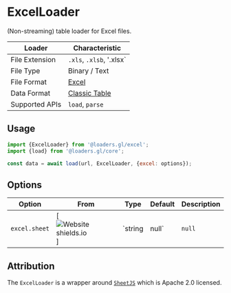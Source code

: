 # ExcelLoader

(Non-streaming) table loader for Excel files.

| Loader         | Characteristic                                                                                                      |
| -------------- | ------------------------------------------------------------------------------------------------------------------- |
| File Extension | `.xls`, `.xlsb`, '.xlsx`                                                                                            |
| File Type      | Binary / Text                                                                                                       |
| File Format    | [Excel](https://docs.microsoft.com/en-us/openspecs/office_file_formats/ms-xls/cd03cb5f-ca02-4934-a391-bb674cb8aa06) |
| Data Format    | [Classic Table](/docs/specifications/category-table)                                                                |
| Supported APIs | `load`, `parse`                                                                                                     |

## Usage

```js
import {ExcelLoader} from '@loaders.gl/excel';
import {load} from '@loaders.gl/core';

const data = await load(url, ExcelLoader, {excel: options});
```

## Options

| Option        | From                                                                                  | Type            | Default | Description                                           |
| ------------- | ------------------------------------------------------------------------------------- | --------------- | ------- | ----------------------------------------------------- |
| `excel.sheet` | [![Website shields.io](https://img.shields.io/badge/v2.0-blue.svg?style=flat-square)] | `string | null` | `null`  | Which worksheet to load. By default loads first sheet |

## Attribution

The `ExcelLoader` is a wrapper around [`SheetJS`](https://github.com/SheetJS/sheetjs) which is Apache 2.0 licensed.
